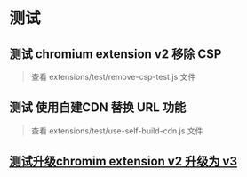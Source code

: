 # 测试

## 测试 chromium extension v2 移除 CSP
> 查看 extensions/test/remove-csp-test.js 文件


## 测试 使用自建CDN 替换 URL 功能
> 查看 extensions/test/use-self-build-cdn.js 文件

## [测试升级chromim extension v2 升级为 v3](extension-v3-test/README.md)